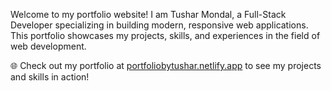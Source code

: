 Welcome to my portfolio website! I am Tushar Mondal, a Full-Stack Developer specializing in building modern, responsive web applications. This portfolio showcases my projects, skills, and experiences in the field of web development.

🌐 Check out my portfolio at [portfoliobytushar.netlify.app](https://portfoliobytushar.netlify.app) to see my projects and skills in action!
